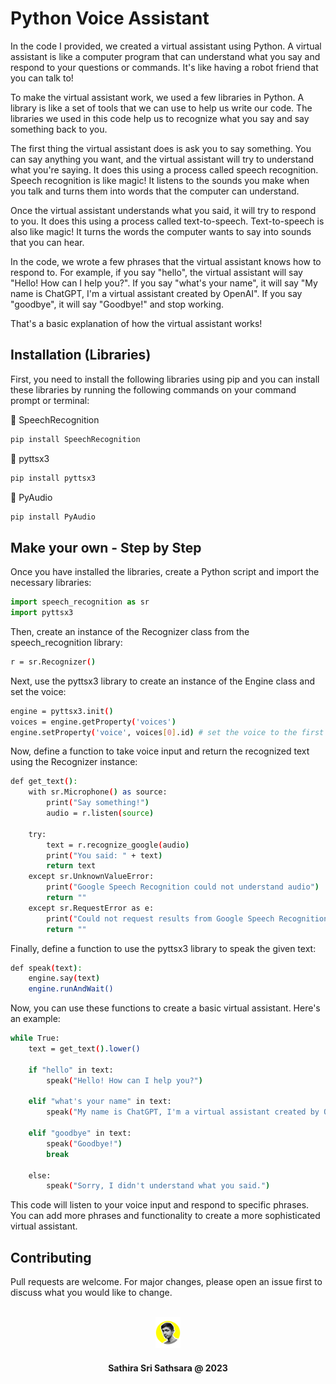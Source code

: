 # Python Voice Assistant

In the code I provided, we created a virtual assistant using Python. A virtual assistant is like a computer program that can understand what you say and respond to your questions or commands. It's like having a robot friend that you can talk to!

To make the virtual assistant work, we used a few libraries in Python. A library is like a set of tools that we can use to help us write our code. The libraries we used in this code help us to recognize what you say and say something back to you.

The first thing the virtual assistant does is ask you to say something. You can say anything you want, and the virtual assistant will try to understand what you're saying. It does this using a process called speech recognition. Speech recognition is like magic! It listens to the sounds you make when you talk and turns them into words that the computer can understand.

Once the virtual assistant understands what you said, it will try to respond to you. It does this using a process called text-to-speech. Text-to-speech is also like magic! It turns the words the computer wants to say into sounds that you can hear.

In the code, we wrote a few phrases that the virtual assistant knows how to respond to. For example, if you say "hello", the virtual assistant will say "Hello! How can I help you?". If you say "what's your name", it will say "My name is ChatGPT, I'm a virtual assistant created by OpenAI". If you say "goodbye", it will say "Goodbye!" and stop working.

That's a basic explanation of how the virtual assistant works!

## Installation (Libraries)

First, you need to install the following libraries using pip and you can install these libraries by running the following commands on your command prompt or terminal:
   
📌 SpeechRecognition

```bash
pip install SpeechRecognition
```

📌 pyttsx3

```bash
pip install pyttsx3
```

📌 PyAudio

```bash
pip install PyAudio
```

## Make your own - Step by Step
Once you have installed the libraries, create a Python script and import the necessary libraries: 

```python
import speech_recognition as sr
import pyttsx3
```
Then, create an instance of the Recognizer class from the speech_recognition library:

```bash
r = sr.Recognizer()
```
Next, use the pyttsx3 library to create an instance of the Engine class and set the voice:
```bash
engine = pyttsx3.init()
voices = engine.getProperty('voices')
engine.setProperty('voice', voices[0].id) # set the voice to the first one in the list
```
Now, define a function to take voice input and return the recognized text using the Recognizer instance:
```bash
def get_text():
    with sr.Microphone() as source:
        print("Say something!")
        audio = r.listen(source)
    
    try:
        text = r.recognize_google(audio)
        print("You said: " + text)
        return text
    except sr.UnknownValueError:
        print("Google Speech Recognition could not understand audio")
        return ""
    except sr.RequestError as e:
        print("Could not request results from Google Speech Recognition service; {0}".format(e))
        return ""
```
Finally, define a function to use the pyttsx3 library to speak the given text:
```bash
def speak(text):
    engine.say(text)
    engine.runAndWait()
```
Now, you can use these functions to create a basic virtual assistant. Here's an example:
```bash
while True:
    text = get_text().lower()

    if "hello" in text:
        speak("Hello! How can I help you?")

    elif "what's your name" in text:
        speak("My name is ChatGPT, I'm a virtual assistant created by OpenAI.")

    elif "goodbye" in text:
        speak("Goodbye!")
        break

    else:
        speak("Sorry, I didn't understand what you said.")
```
This code will listen to your voice input and respond to specific phrases. You can add more phrases and functionality to create a more sophisticated virtual assistant.




## Contributing

Pull requests are welcome. For major changes, please open an issue first
to discuss what you would like to change.


<br>

<div align="center">
	<img src="https://github.com/SathiraSriSathsara/SathiraSriSathsara/blob/main/dp-wp-yt-round.png" width="40" height="50">
	<h4>Sathira Sri Sathsara @ 2023</h4>
</div>	

